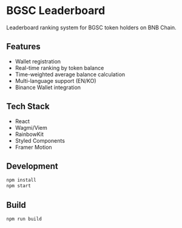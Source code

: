 # BGSC Leaderboard

Leaderboard ranking system for BGSC token holders on BNB Chain.

## Features

- Wallet registration
- Real-time ranking by token balance
- Time-weighted average balance calculation
- Multi-language support (EN/KO)
- Binance Wallet integration

## Tech Stack

- React
- Wagmi/Viem
- RainbowKit
- Styled Components
- Framer Motion

## Development

```bash
npm install
npm start
```

## Build

```bash
npm run build
```
